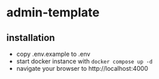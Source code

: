 # admin-template

## installation

- copy .env.example to .env
- start docker instance with ``` docker compose up -d ```
- navigate your browser to http://localhost:4000